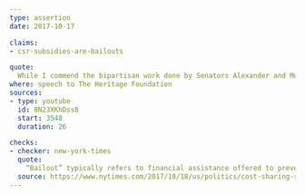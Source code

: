 ```yaml
---
type: assertion
date: 2017-10-17

claims:
- csr-subsidies-are-bailouts

quote:
  While I commend the bipartisan work done by Senators Alexander and Murray -- and I do commend it -- I continue to believe Congress must find a solution to the Obamacare mess instead of providing bailouts to insurance companies.
where: speech to The Heritage Foundation
sources:
- type: youtube
  id: 8N23XKhDss8
  start: 3548
  duration: 26

checks:
- checker: new-york-times
  quote:
    “Bailout” typically refers to financial assistance offered to prevent the bankruptcy of a company or industry... The funds Mr. Trump now refers to, on the other hand, are more accurately characterized as a reimbursement that the government pays to the insurance companies. It is done not to save the companies from financial ruin -- unlike the banks in 2008, they are not in danger of failing -- but to cover the cost of cheaper health care for low- and moderate-income Americans.
  source: https://www.nytimes.com/2017/10/18/us/politics/cost-sharing-reductions-bailout.html
---
```

